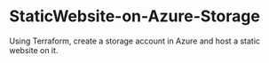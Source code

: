 # StaticWebsite-on-Azure-Storage
Using Terraform, create a storage account in Azure and host a static website on it.
